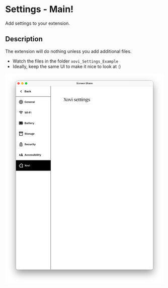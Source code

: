 # Settings - Main!
Add settings to your extension.

## Description
The extension will do nothing unless you add additional files.
* Watch the files in the folder ``` xovi_Settings_Example ```
* Ideally, keep the same UI to make it nice to look at :)


![Logo](https://github.com/PepikVaio/reMarkable_Xovi_Extensions/blob/main/xovi_Settings_Main/.pictures/xovi_Settings.png?raw=true)
